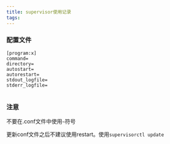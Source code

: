 ```yaml
---
title: supervisor使用记录
tags:
---
```


### 配置文件

```配置文件
[program:x]
command=
directory=
autostart=
autorestart=
stdout_logfile=
stderr_logfile=


```



### 注意

不要在.conf文件中使用`~`符号

更新conf文件之后不建议使用restart。使用`supervisorctl update`